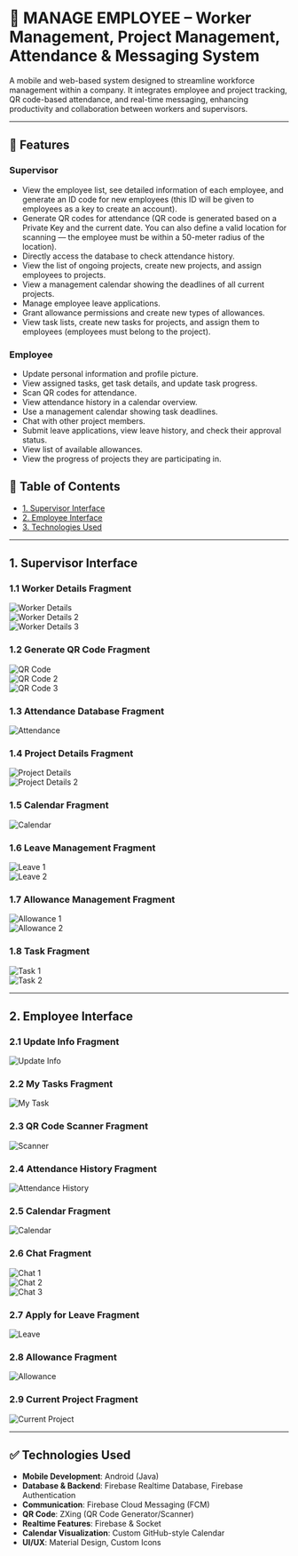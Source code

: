 
# 🤖 MANAGE EMPLOYEE – Worker Management, Project Management, Attendance & Messaging System

A mobile and web-based system designed to streamline workforce management within a company. It integrates employee and project tracking, QR code-based attendance, and real-time messaging, enhancing productivity and collaboration between workers and supervisors.

---

## 📌 Features

### Supervisor
- View the employee list, see detailed information of each employee, and generate an ID code for new employees (this ID will be given to employees as a key to create an account).
- Generate QR codes for attendance (QR code is generated based on a Private Key and the current date. You can also define a valid location for scanning — the employee must be within a 50-meter radius of the location).
- Directly access the database to check attendance history.
- View the list of ongoing projects, create new projects, and assign employees to projects.
- View a management calendar showing the deadlines of all current projects.
- Manage employee leave applications.
- Grant allowance permissions and create new types of allowances.
- View task lists, create new tasks for projects, and assign them to employees (employees must belong to the project).

### Employee
- Update personal information and profile picture.
- View assigned tasks, get task details, and update task progress.
- Scan QR codes for attendance.
- View attendance history in a calendar overview.
- Use a management calendar showing task deadlines.
- Chat with other project members.
- Submit leave applications, view leave history, and check their approval status.
- View list of available allowances.
- View the progress of projects they are participating in.
## 📂 Table of Contents

- [1. Supervisor Interface](#1-supervisor-interface)  
- [2. Employee Interface](#2-employee-interface)  
- [3. Technologies Used](#3-technologies-used)  

---

## 1. Supervisor Interface

### 1.1 Worker Details Fragment  
![Worker Details](https://i.imgur.com/o4aOS4N.png)  
![Worker Details 2](https://i.imgur.com/8lEaw4i.png)  
![Worker Details 3](https://i.imgur.com/shtSHiH.png)

### 1.2 Generate QR Code Fragment  
![QR Code](https://i.imgur.com/Mw4L6LX.png)  
![QR Code 2](https://i.imgur.com/F2gkKN1.png)  
![QR Code 3](https://i.imgur.com/SJfc6hR.png)

### 1.3 Attendance Database Fragment  
![Attendance](https://i.imgur.com/2HQtcqd.png)

### 1.4 Project Details Fragment  
![Project Details](https://i.imgur.com/GiVU0cC.png)  
![Project Details 2](https://i.imgur.com/wQTKUBU.png)

### 1.5 Calendar Fragment  
![Calendar](https://i.imgur.com/cT0h6iz.png)

### 1.6 Leave Management Fragment  
![Leave 1](https://i.imgur.com/n7nZdoo.png)  
![Leave 2](https://i.imgur.com/3QUJCmD.png)

### 1.7 Allowance Management Fragment  
![Allowance 1](https://i.imgur.com/Q8J6FqQ.png)  
![Allowance 2](https://i.imgur.com/eJt0LVQ.png)

### 1.8 Task Fragment  
![Task 1](https://i.imgur.com/PQQ1vS8.png)  
![Task 2](https://i.imgur.com/xvaeuQG.png)

---

## 2. Employee Interface

### 2.1 Update Info Fragment  
![Update Info](https://i.imgur.com/AvIXyZh.png)

### 2.2 My Tasks Fragment  
![My Task](https://i.imgur.com/up9DKHI.png)

### 2.3 QR Code Scanner Fragment  
![Scanner](https://i.imgur.com/9s4YMjG.png)

### 2.4 Attendance History Fragment  
![Attendance History](https://i.imgur.com/REuf0Te.png)

### 2.5 Calendar Fragment  
![Calendar](https://i.imgur.com/bsuOWmN.png)

### 2.6 Chat Fragment  
![Chat 1](https://i.imgur.com/mh88U8i.png)  
![Chat 2](https://i.imgur.com/LbxPXFV.png)  
![Chat 3](https://i.imgur.com/5Nxksiq.png)

### 2.7 Apply for Leave Fragment  
![Leave](https://i.imgur.com/plSuZcr.png)

### 2.8 Allowance Fragment  
![Allowance](https://i.imgur.com/0O2Gap0.png)

### 2.9 Current Project Fragment  
![Current Project](https://i.imgur.com/jeOOAsO.png)

---

## ✅ Technologies Used

- **Mobile Development**: Android (Java)  
- **Database & Backend**: Firebase Realtime Database, Firebase Authentication  
- **Communication**: Firebase Cloud Messaging (FCM)  
- **QR Code**: ZXing (QR Code Generator/Scanner)  
- **Realtime Features**: Firebase & Socket  
- **Calendar Visualization**: Custom GitHub-style Calendar  
- **UI/UX**: Material Design, Custom Icons


